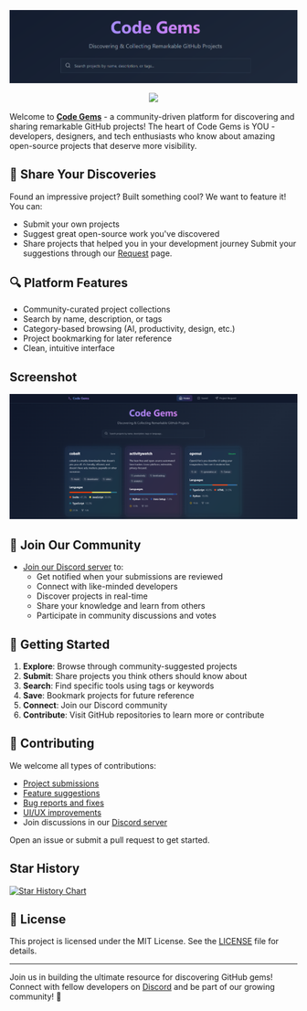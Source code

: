 ![Code Gems Thumbnail](/data/image.png)
<div align="center">
 <a href="https://www.buymeacoffee.com/bebedi">
   <img src="https://img.buymeacoffee.com/button-api/?text=Buy me a coffee&emoji=☕&slug=bebedi&button_colour=FFDD00&font_colour=000000&font_family=Poppins&outline_colour=000000&coffee_colour=ffffff" width="200" />
 </a>
</div>

Welcome to **[Code Gems](https://codegems.xyz)** - a community-driven platform for discovering and sharing remarkable GitHub projects! The heart of Code Gems is YOU - developers, designers, and tech enthusiasts who know about amazing open-source projects that deserve more visibility.

## 🌟 Share Your Discoveries
Found an impressive project? Built something cool? We want to feature it! You can:
- Submit your own projects
- Suggest great open-source work you've discovered
- Share projects that helped you in your development journey
Submit your suggestions through our [Request](https://codegems.xyz/request) page.

## 🔍 Platform Features
- Community-curated project collections
- Search by name, description, or tags
- Category-based browsing (AI, productivity, design, etc.)
- Project bookmarking for later reference
- Clean, intuitive interface

## Screenshot
<div align="center">
<img src="/data/websitescreenshot.png" alt="drawing" width="800"/> 
</div>



## 🤝 Join Our Community
- [Join our Discord server](https://discord.gg/QtnFGDQj5S) to:
  - Get notified when your submissions are reviewed
  - Connect with like-minded developers
  - Discover projects in real-time
  - Share your knowledge and learn from others
  - Participate in community discussions and votes

## 🚀 Getting Started
1. **Explore**: Browse through community-suggested projects
2. **Submit**: Share projects you think others should know about
3. **Search**: Find specific tools using tags or keywords
4. **Save**: Bookmark projects for future reference
5. **Connect**: Join our Discord community
6. **Contribute**: Visit GitHub repositories to learn more or contribute

## 🤝 Contributing
We welcome all types of contributions:
- [Project submissions](https://codegems.xyz/request)
- [Feature suggestions](https://github.com/bebedi15/codegems/issues/new/choose)
- [Bug reports and fixes](https://github.com/bebedi15/codegems/issues/new/choose)
- [UI/UX improvements](https://github.com/bebedi15/codegems/pulls)
- Join discussions in our [Discord server](https://discord.gg/QtnFGDQj5S)

Open an issue or submit a pull request to get started.

## Star History

<a href="https://star-history.com/#bebedi15/codegems&Timeline">
 <picture>
   <source media="(prefers-color-scheme: dark)" srcset="https://api.star-history.com/svg?repos=bebedi15/codegems&type=Timeline&theme=dark" />
   <source media="(prefers-color-scheme: light)" srcset="https://api.star-history.com/svg?repos=bebedi15/codegems&type=Timeline" />
   <img alt="Star History Chart" src="https://api.star-history.com/svg?repos=bebedi15/codegems&type=Timeline" />
 </picture>
</a>

## 📄 License
This project is licensed under the MIT License. See the [LICENSE](LICENSE) file for details.

---
Join us in building the ultimate resource for discovering GitHub gems! Connect with fellow developers on [Discord](https://discord.gg/QtnFGDQj5S) and be part of our growing community! 💎
